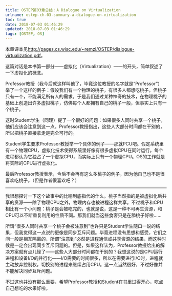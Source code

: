 ```yaml
---
title: OSTEP第03章总结：A Dialogue on Virtualization
urlname: ostep-ch-03-summary-a-dialogue-on-virtualization
toc: true
date: 2018-07-03 01:46:29
updated: 2018-07-03 01:46:29
tags: [OSTEP, OS]
---
```


本章课本见<http://pages.cs.wisc.edu/~remzi/OSTEP/dialogue-virtualization.pdf>。

这篇对话是本书第一部分——虚拟化（Virtualization）——的开头，简单叙述了一下虚拟化的概念。

Professor教授（我今后就这样叫他了，毕竟这位教授的名字就是“Professor”）举了一个这样的例子：假设我们有一个物理的桃子，有很多人都想吃桃子，但桃子只有一个，不能满足所有人的需求。于是我们通过某种神奇的技术，在物理桃子的基础上创造出许多虚拟桃子，仿佛每个人都拥有自己的桃子一般，但事实上只有一个桃子。

这时Student学生（同理）提了一个很好的问题：如果很多人同时共享一个桃子，他们应该会注意到这一点。Professor教授指出，这些人大部分时间都在干别的，所以把桃子直接拿走是完全可行的。

Student学生要求Professor教授举一个具体的例子——那就PCU吧。假定系统里有一个物理CPU，虚拟化技术使得系统里好像有很多虚拟CPU在同时运行。每个进程都认为它独占了一个虚拟CPU，而实际上只有一个物理CPU。OS的工作就是将实际的CPU进行虚拟化。

最后Professor教授表示，今后不会再有这么多桃子的例子，因为他自己也不是很喜欢吃桃子。（但是作者很喜欢吧？）

---

我很想探讨一下这个故事中的比喻到底指代的什么。桃子当然指的是被虚拟化后共享的资源——除了物理CPU之外，物理内存也被进程这样共享。不过桃子和CPU相比有一个小问题：桃子是会被吃完的，也就是说，这是一种不可再生资源，和CPU可以不断重复利用的性质不同。那我们就当这些食客只是在舔桃子好啦……

所谓“很多人同时共享一个桃子会被注意到”也许只是Student学生随口一说的结果，但我觉得这一点说的更像是同步互斥问题。毕竟进程没有思想和感受，它们之间一般是相互隔离的，所谓“注意到”必然是进程通信或共享资源的结果，而这种时候是一定会出现同步互斥问题的。但是，如果这样认为，Professor教授给出的解决方案就有点儿怪了——这些人大部分时间都在干别的？我想这说的是CPU运行进程和设备I/O的并行化——I/O需要的时间很多，所以在需要进行I/O时，进程就主动放弃控制权，切换别的进程来继续占用CPU。这一点当然很好，不过好像并不能解决同步互斥问题。

不过这也并没有那么重要，希望Professor教授和Student在书里过得开心，吃点自己想吃的水果好啦。
